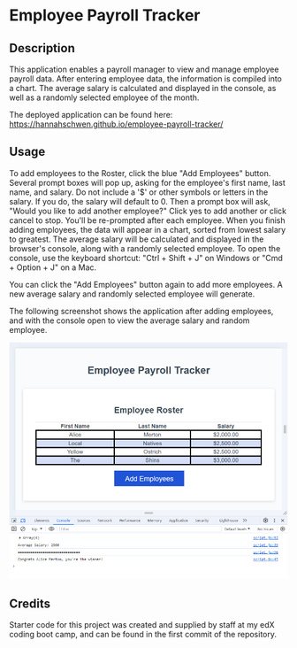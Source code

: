 # Employee Payroll Tracker

## Description

This application enables a payroll manager to view and manage employee payroll data. After entering employee data, the information is compiled into a chart. The average salary is calculated and displayed in the console, as well as a randomly selected employee of the month.

The deployed application can be found here:  https://hannahschwen.github.io/employee-payroll-tracker/

## Usage

To add employees to the Roster, click the blue "Add Employees" button. Several prompt boxes will pop up, asking for the employee's first name, last name, and salary. Do not include a '$' or other symbols or letters in the salary. If you do, the salary will default to 0. Then a prompt box will ask, "Would you like to add another employee?" Click yes to add another or click cancel to stop. You'll be re-prompted after each employee. When you finish adding employees, the data will appear in a chart, sorted from lowest salary to greatest. The average salary will be calculated and displayed in the browser's console, along with a randomly selected employee. To open the console, use the keyboard shortcut: "Ctrl + Shift + J" on Windows or "Cmd + Option + J" on a Mac.

You can click the "Add Employees" button again to add more employees. A new average salary and randomly selected employee will generate.

The following screenshot shows the application after adding employees, and with the console open to view the average salary and random employee.

![Screenshot of Employee Payroll Tracker application](images/screenshot.png)


## Credits

Starter code for this project was created and supplied by staff at my edX coding boot camp, and can be found in the first commit of the repository.